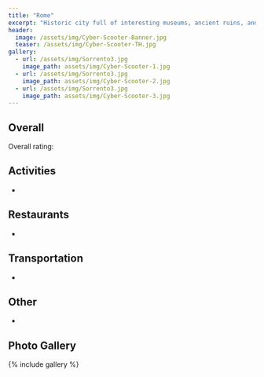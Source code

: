```yaml
---
title: "Rome"
excerpt: "Historic city full of interesting museums, ancient ruins, and great food."
header:
  image: /assets/img/Cyber-Scooter-Banner.jpg
  teaser: /assets/img/Cyber-Scooter-TH.jpg
gallery:
  - url: /assets/img/Sorrento3.jpg
    image_path: assets/img/Cyber-Scooter-1.jpg
  - url: /assets/img/Sorrento3.jpg
    image_path: assets/img/Cyber-Scooter-2.jpg
  - url: /assets/img/Sorrento3.jpg
    image_path: assets/img/Cyber-Scooter-3.jpg
---
```


## Overall
Overall rating:

## Activities
*

## Restaurants
*

## Transportation
*

## Other
*

## Photo Gallery
{% include gallery %}
